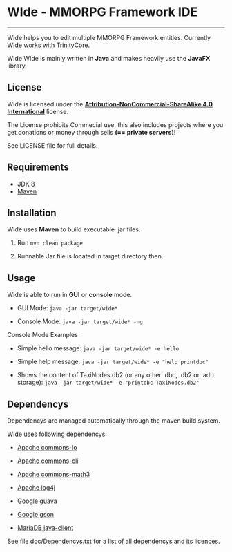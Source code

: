 # WIde - MMORPG Framework IDE #
---------------------------------

WIde helps you to edit multiple MMORPG Framework entities.
Currently WIde works with TrinityCore.

WIde WIde is mainly written in **Java** and makes heavily use the **JavaFX** library.

License
-------------
WIde is licensed under the [**Attribution-NonCommercial-ShareAlike 4.0 International**](http://creativecommons.org/licenses/by-nc-sa/4.0/) license.

The License prohibits Commecial use, this also includes projects where you get donations or money through sells **(== private servers)**!

See LICENSE file for full details.

Requirements
---------------
- JDK 8
- [Maven](http://maven.apache.org/)

Installation
--------------
WIde uses **Maven** to build executable .jar files.

1. Run `mvn clean package`

1. Runnable Jar file is located in target directory then.

Usage
-------------
WIde is able to run in **GUI** or **console** mode.

- GUI Mode:	`java -jar target/wide*`

- Console Mode: `java -jar target/wide* -ng`

Console Mode Examples

- Simple hello message: `java -jar target/wide* -e hello`

- Simple help message: `java -jar target/wide* -e "help printdbc"`

- Shows the content of TaxiNodes.db2 (or any other .dbc, .db2 or .adb storage):
  `java -jar target/wide* -e "printdbc TaxiNodes.db2"`

Dependencys
--------------
Dependencys are managed automatically through the maven build system.

WIde uses following dependencys:

- [Apache commons-io](http://commons.apache.org/proper/commons-io/)

- [Apache commons-cli](http://commons.apache.org/proper/commons-cli/)

- [Apache commons-math3](http://commons.apache.org/proper/commons-math/)

- [Apache log4j](http://logging.apache.org/log4j/2.x/)

- [Google guava](https://github.com/google/guava/)

- [Google gson](https://code.google.com/p/google-gson/)

- [MariaDB java-client](https://mariadb.com/kb/en/mariadb/client-libraries/mariadb-java-client/)

See file doc/Dependencys.txt for a list of all dependencys and its licences.
